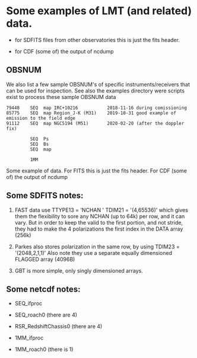 # Some examples of LMT (and related) data.

* for SDFITS files from other observatories this is just the fits header. 

* for CDF (some of) the output of ncdump


## OBSNUM

We also list a few sample OBSNUM's of specific instruments/receivers that
can be used for inspection. See also the examples directory were scripts
exist to process these sample OBSNUM data



	79448    SEQ  map IRC+10216           2018-11-16 during comissioning
	85775    SEQ  map Region_J-K (M31)    2019-10-31 good example of emission to the field edge
	91112    SEQ  map NGC5194 (M51)       2020-02-20 (after the doppler fix)
	
             SEQ  Ps
			 SEQ  Bs
			 SEQ  map 

             1MM
	

Some example of data.  For FITS this is just the fits header. For CDF (some of) the output of ncdump

## Some SDFITS notes:

1) FAST data use
     TTYPE13 = 'NCHAN   '
     TDIM21  = '(4,65536)'
   which gives them the flexibility to sore any NCHAN (up to 64k) per row, and it can vary.
   But in order to keep the valid to the first portion, and not stride, they had to make
   the 4 polarizations the first index in the DATA array (256k)

2) Parkes also stores polarization in the same row, by using TDIM23  = '(2048,2,1,1)'
   Also note they use a separate equally dimensioned FLAGGED array (4096B)

3) GBT is more simple, only singly dimensioned arrays.


## Some netcdf notes:

* SEQ_ifproc
* SEQ_roach0 (there are 4)

* RSR_RedshiftChassis0 (there are 4)

* 1MM_ifproc
* 1MM_roach0 (there is 1)
